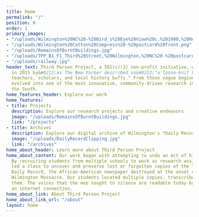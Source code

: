 ```yaml
---
title: Home
permalink: "/"
position: 0
order: 1
primary_images:
- "/uploads/Wilmington%20NC%20-%20Bird_s%20Eye%20View%20c.%201900,%20New%20Hanover%20County%20LibraryJPG.jpg"
- "/uploads/Wilmington%20Cotton%20Compress%20-%20postcard%20front.png"
- "/uploads/RemainsOfBurntBuildings.jpg"
- "/uploads/TPP_B1_F1_Third%20Street,%20Wilmington,%20NC%20-%20postcard%20-%20nothing%20on%20back,%20undated.jpg"
- "/uploads/railway.jpg"
header_text: Third Person Project, a 501(c)(3) non-profit initiative, was founded
  in 2015 by&#8212;as The New Yorker described us&#8212;"a loose-knit band of writers,
  teachers, scholars, and local history buffs." From those vague beginnings, TPP has
  evolved into one of the most innovative, community-driven research initiatives in
  the South.
home_features_header: Explore our work
home_features:
- title: Projects
  description: Explore our research projects and creative endeavors
  image: "/uploads/RemainsOfBurntBuildings.jpg"
  link: "/projects"
- title: Archives
  description: Explore our digital archive of Wilmington's *Daily Record*
  image: "/uploads/DailyRecordClipping.jpg"
  link: "/archives"
home_about_header: Learn more about Third Person Project
home_about_content: Our work began with attempting to undo an act of historical erasure.
  By recruiting students from multiple schools to work as research assistants, we
  led a class to uncover and preserve lost or forgotten copies of the The Wilmington
  Daily Record, the African-American newspaper destroyed at the onset of the 1898
  Wilmington Massacre. Our students located multiple copies, transcribed, and digitized
  them. The voices that the mob sought to silence are readable today by anyone with
  an internet connection.
home_about_link: About Third Person Project
home_about_link_url: "/about"
layout: home
---
```


